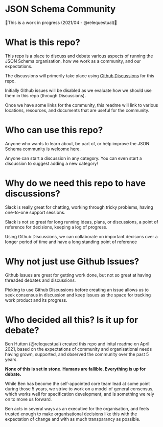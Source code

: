 # JSON Schema Community

🚨This is a work in progress (2021/04 - @relequestual)🚨

# What is this repo?

This repo is a place to discuss and debate various aspects of running the JSON Schema organisation, how we work as a community, and our expectations.

The discussions will primerily take place using [Github Discussions](https://github.com/json-schema-org/community/discussions) for this repo.

Initially Github issues will be disabled as we evaluate how we should use them in this repo (through Discussions).

Once we have some links for the community, this readme will link to various locations, resources, and documents that are useful for the community.

# Who can use this repo?

Anyone who wants to learn about, be part of, or help improve the JSON Schema community is welcome here.

Anyone can start a discussion in any category. You can even start a discussion to suggest adding a new category!

# Why do we need this repo to have discussions?

Slack is really great for chatting, working through tricky problems, having one-to-one support sessions.

Slack is not so great for long running ideas, plans, or discussions, a point of reference for decisions, keeping a log of progress.

Using Github Discussions, we can collaborate on important decisons over a longer period of time and have a long standing point of reference 

# Why not just use Github Issues?

Github Issues are great for getting work done, but not so great at having threaded debates and discussions.

Picking to use Github Discussions before creating an issue allows us to seek consensus in discussion and keep Issues as the space for tracking work product and its progress.

# Who decided all this? Is it up for debate?

Ben Hutton (@relequestual) created this repo and inital readme on April 2021, based on the expectations of community and organisational needs having grown, supported, and observed the community over the past 5 years.

**None of this is set in stone. Humans are fallible. Everything is up for debate.**

While Ben has become the self-appointed core team lead at some point during those 5 years, we strive to work on a model of general consensus, which works well for specification development, and is something we rely on to move us forward.

Ben acts in several ways as an executive for the organisation, and feels trusted enough to make organisational decisions like this with the expectation of change and with as much transparancy as possible.

